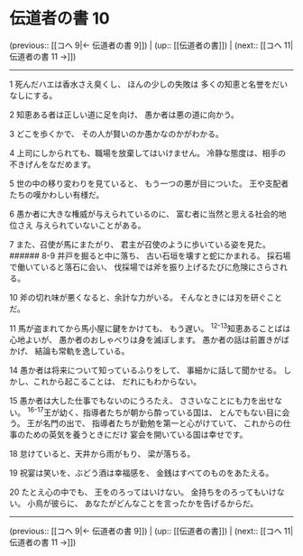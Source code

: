 # 伝道者の書 10

(previous:: [[コヘ 9|← 伝道者の書 9]]) | (up:: [[伝道者の書]]) | (next:: [[コヘ 11|伝道者の書 11 →]])

***


1 死んだハエは香水さえ臭くし、 ほんの少しの失敗は 多くの知恵と名誉をだいなしにする。 

2 知恵ある者は正しい道に足を向け、 愚か者は悪の道に向かう。 

3 どこを歩くかで、 その人が賢いのか愚かなのかがわかる。 

4 上司にしかられても、職場を放棄してはいけません。 冷静な態度は、相手の不きげんをなだめます。 

5 世の中の移り変わりを見ていると、 もう一つの悪が目についた。 王や支配者たちの嘆かわしい有様だ。 

6 愚か者に大きな権威が与えられているのに、 富む者に当然と思える社会的地位さえ 与えられていないことがある。 

7 また、召使が馬にまたがり、 君主が召使のように歩いている姿を見た。 ###### 8-9 井戸を掘ると中に落ち、 古い石垣を壊すと蛇にかまれる。 採石場で働いていると落石に会い、 伐採場では斧を振り上げるたびに危険にさらされる。 

10 斧の切れ味が悪くなると、余計な力がいる。 そんなときには刃を研ぐことだ。 

11 馬が盗まれてから馬小屋に鍵をかけても、 もう遅い。 <sup class="versenum">12-13</sup>知恵あることばは心地よいが、 愚か者のおしゃべりは身を滅ぼします。 愚か者の話は前置きがばかげ、 結論も常軌を逸している。 

14 愚か者は将来について知っているふりをして、 事細かに話して聞かせる。 しかし、これから起こることは、 だれにもわからない。 

15 愚か者は大した仕事でもないのにうろたえ、 ささいなことにも力を出せない。 <sup class="versenum">16-17</sup>王が幼く、指導者たちが朝から酔っている国は、 とんでもない目に会う。 王が名門の出で、 指導者たちが勤勉を第一と心がけていて、 これからの仕事のための英気を養うときにだけ 宴会を開いている国は幸せです。 

18 怠けていると、天井から雨がもり、 梁が落ちる。 

19 祝宴は笑いを、ぶどう酒は幸福感を、 金銭はすべてのものをあたえる。 

20 たとえ心の中でも、 王をのろってはいけない。 金持ちをのろってもいけない。 小鳥が彼らに、 あなたがどんなことを言ったかを告げるからだ。

***

(previous:: [[コヘ 9|← 伝道者の書 9]]) | (up:: [[伝道者の書]]) | (next:: [[コヘ 11|伝道者の書 11 →]])
